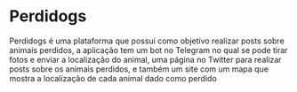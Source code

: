 # Perdidogs

Perdidogs é uma plataforma que possui como objetivo realizar posts sobre animais perdidos, a aplicação tem um bot no Telegram no qual se pode tirar fotos e enviar a localização do animal, uma página no Twitter para realizar posts sobre os animais perdidos, e também um site com um mapa que mostra a localização de cada animal dado como perdido
